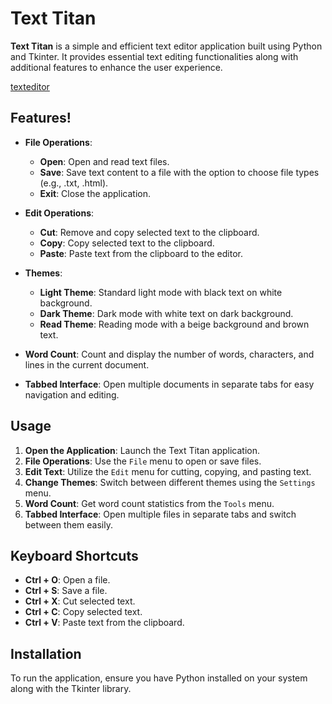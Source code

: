 # Text Titan

**Text Titan** is a simple and efficient text editor application built using Python and Tkinter. It provides essential text editing functionalities along with additional features to enhance the user experience.


[texteditor](https://github.com/user-attachments/assets/b8b04b83-d0fe-42b9-ba95-40869f981b64)

## Features!

- **File Operations**: 
  - **Open**: Open and read text files.
  - **Save**: Save text content to a file with the option to choose file types (e.g., .txt, .html).
  - **Exit**: Close the application.

- **Edit Operations**:
  - **Cut**: Remove and copy selected text to the clipboard.
  - **Copy**: Copy selected text to the clipboard.
  - **Paste**: Paste text from the clipboard to the editor.

- **Themes**:
  - **Light Theme**: Standard light mode with black text on white background.
  - **Dark Theme**: Dark mode with white text on dark background.
  - **Read Theme**: Reading mode with a beige background and brown text.

- **Word Count**: Count and display the number of words, characters, and lines in the current document.

- **Tabbed Interface**: Open multiple documents in separate tabs for easy navigation and editing.

## Usage

1. **Open the Application**: Launch the Text Titan application.
2. **File Operations**: Use the `File` menu to open or save files.
3. **Edit Text**: Utilize the `Edit` menu for cutting, copying, and pasting text.
4. **Change Themes**: Switch between different themes using the `Settings` menu.
5. **Word Count**: Get word count statistics from the `Tools` menu.
6. **Tabbed Interface**: Open multiple files in separate tabs and switch between them easily.

## Keyboard Shortcuts

- **Ctrl + O**: Open a file.
- **Ctrl + S**: Save a file.
- **Ctrl + X**: Cut selected text.
- **Ctrl + C**: Copy selected text.
- **Ctrl + V**: Paste text from the clipboard.

## Installation

To run the application, ensure you have Python installed on your system along with the Tkinter library. 




